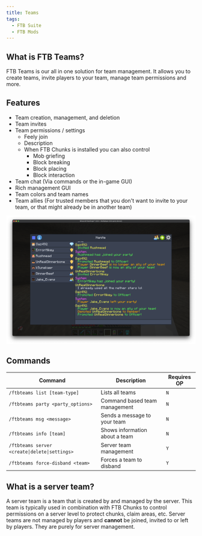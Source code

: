 ```yaml
---
title: Teams
tags:
  - FTB Suite
  - FTB Mods
---
```


## What is FTB Teams?

FTB Teams is our all in one solution for team management. It allows you to create teams, invite players to your team, manage team permissions and more.

## Features

- Team creation, management, and deletion
- Team invites
- Team permissions / settings
  - Feely join
  - Description
  - When FTB Chunks is installed you can also control
    - Mob griefing
    - Block breaking
    - Block placing
    - Block interaction
- Team chat (Via commands or the in-game GUI)
- Rich management GUI
- Team colors and team names
- Team allies (For trusted members that you don't want to invite to your team, or that might already be in another team)

![Example of the FTB Teams GUI](../../_assets/ftb-teams-example-gui.png)

## Commands

| Command | Description | Requires OP |
| --- | --- | --- |
| `/ftbteams list [team-type]` | Lists all teams | `N` |
| `/ftbteams party <party_options>` | Command based team management | `N` |
| `/ftbteams msg <message>` | Sends a message to your team | `N` |
| `/ftbteams info [team]` | Shows information about a team | `N` |
| `/ftbteams server <create\|delete\|settings>` | Server team management | `Y` |
| `/ftbteams force-disband <team>` | Forces a team to disband | `Y` |

## What is a server team?

A server team is a team that is created by and managed by the server. This team is typically used in combination with FTB Chunks to control permissions on a server level to protect chunks, claim areas, etc. Server teams are not managed by players and **cannot** be joined, invited to or left by players. They are purely for server management.